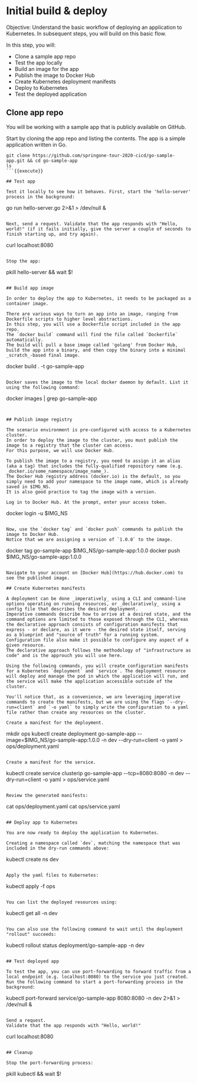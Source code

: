 # Initial build & deploy

Objective:
Understand the basic workflow of deploying an application to Kubernetes. 
In subsequent steps, you will build on this basic flow.

In this step, you will:
- Clone a sample app repo
- Test the app locally
- Build an image for the app
- Publish the image to Docker Hub
- Create Kubernetes deployment manifests
- Deploy to Kubernetes
- Test the deployed application

## Clone app repo
You will be working with a sample app that is publicly available on GitHub.

Start by cloning the app repo and listing the contents. 
The app is a simple application written in Go.

```
git clone https://github.com/springone-tour-2020-cicd/go-sample-app.git && cd go-sample-app
ls
```{{execute}}

## Test app

Test it locally to see how it behaves. First, start the 'hello-server' process in the background:

```
go run hello-server.go 2>&1 > /dev/null &
```{{execute}}

Next, send a request. Validate that the app responds with "Hello, world!" (if it fails initially, give the server a couple of seconds to finish starting up, and try again).

```
curl localhost:8080
```{{execute}}

Stop the app:

```
pkill hello-server && wait $!
```{{execute}}

## Build app image

In order to deploy the app to Kubernetes, it needs to be packaged as a container image.

There are various ways to turn an app into an image, ranging from Dockerfile scripts to higher level abstractions. 
In this step, you will use a Dockerfile script included in the app repo. 
The `docker build` command will find the file called `Dockerfile` automatically. 
The build will pull a base image called 'golang' from Docker Hub, build the app into a binary, and then copy the binary into a minimal _scratch_-based final image.

```
docker build . -t go-sample-app
```{{execute}}

Docker saves the image to the local docker daemon by default. List it using the following command:

```
docker images | grep go-sample-app
```{{execute}}


## Publish image registry

The scenario environment is pre-configured with access to a Kubernetes cluster. 
In order to deploy the image to the cluster, you must publish the image to a registry that the cluster can access. 
For this purpose, we will use Docker Hub.

To publish the image to a registry, you need to assign it an alias (aka a tag) that includes the fully-qualified repository name (e.g. _docker.io/some_namespace/image_name_). 
The Docker Hub registry address (docker.io) is the default, so you simply need to add your namespace to the image name, which is already saved in $IMG_NS. 
It is also good practice to tag the image with a version.

Log in to Docker Hub. At the prompt, enter your access token.

```
docker login -u $IMG_NS
```{{execute}}

Now, use the `docker tag` and `docker push` commands to publish the image to Docker Hub. 
Notice that we are assigning a version of `1.0.0` to the image.

```
docker tag go-sample-app $IMG_NS/go-sample-app:1.0.0
docker push $IMG_NS/go-sample-app:1.0.0
```{{execute}}

Navigate to your account on [Docker Hub](https://hub.docker.com) to see the published image.

## Create Kubernetes manifests

A deployment can be done _imperatively_ using a CLI and command-line options operating on running resources, or _declaratively_ using a config file that describes the desired deployment. 
Imperative commands describe how to arrive at a desired state, and the command options are limited to those exposed through the CLI, whereas the declarative approach consists of configuration manifests that express - or declare, as it were - the desired state itself, serving as a blueprint and "source of truth" for a running system. 
Configuration file also make it possible to configure any aspect of a given resource.
The declarative approach follows the methodology of "infrastructure as code" and is the approuch you will use here.

Using the following commands, you will create configuration manifests for a Kubernetes `deployment` and `service`. The deployment resource will deploy and manage the pod in which the application will run, and the service will make the application accessible outside of the cluster.
 
You'll notice that, as a convenience, we are leveraging imperative commands to create the manifests, but we are using the flags `--dry-run=client` and `-o yaml` to simply write the configuration to a yaml file rather than create any resources on the cluster.

Create a manifest for the deployment. 

```
mkdir ops
kubectl create deployment go-sample-app --image=$IMG_NS/go-sample-app:1.0.0 -n dev --dry-run=client -o yaml > ops/deployment.yaml
```{{execute}}

Create a manifest for the service. 

```
kubectl create service clusterip go-sample-app --tcp=8080:8080 -n dev --dry-run=client -o yaml > ops/service.yaml
```{{execute}}

Review the generated manifests:

```
cat ops/deployment.yaml
cat ops/service.yaml
```{{execute}}

## Deploy app to Kubernetes

You are now ready to deploy the application to Kubernetes.

Creating a namespace called `dev`, matching the namespace that was included in the dry-run commands above:

```
kubectl create ns dev
```{{execute}}

Apply the yaml files to Kubernetes:

```
kubectl apply -f ops
```{{execute}}

You can list the deployed resources using:

```
kubectl get all -n dev
```{{execute}}

You can also use the following command to wait until the deployment "rollout" succeeds:

```
kubectl rollout status deployment/go-sample-app -n dev
```{{execute}}

## Test deployed app

To test the app, you can use port-forwarding to forward traffic from a local endpoint (e.g. localhost:8080) to the service you just created. 
Run the following command to start a port-forwarding process in the background:

```
kubectl port-forward service/go-sample-app 8080:8080 -n dev 2>&1 > /dev/null &
```{{execute}}

Send a request. 
Validate that the app responds with "Hello, world!"

```
curl localhost:8080
```{{execute}}

## Cleanup

Stop the port-forwarding process:

```
pkill kubectl && wait $!
```{{execute}}
